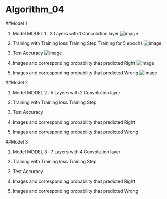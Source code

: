 # Algorithm_04
##Model 1
1. Model
MODEL 1 : 3 Layers with 1 Concolution layer
![image](https://user-images.githubusercontent.com/55487601/83425838-3bcc7d80-a469-11ea-9319-314be3c2bf4a.png)

2. Training with Training loss
Training Step
Training for 5 epochs
![image](https://user-images.githubusercontent.com/55487601/83426042-8d750800-a469-11ea-81df-a06eb9d8bd70.png)

3. Test Accuracy
![image](https://user-images.githubusercontent.com/55487601/83426427-11c78b00-a46a-11ea-9723-ceaa70787763.png)

4. Images and corresponding probability that predicted Right
![image](https://user-images.githubusercontent.com/55487601/83426207-c44b1e00-a469-11ea-9d38-e46e09b8a3de.png)

5. Images and corresponding probability that predicted Wrong
![image](https://user-images.githubusercontent.com/55487601/83426255-d7f68480-a469-11ea-8fcd-750deab0e8a5.png)

##Model 2
1. Model
MODEL 2 : 5 Layers with 2 Convolution layer

2. Training with Training loss
Training Step

3. Test Accuracy

4. Images and corresponding probability that predicted Right

5. Images and corresponding probability that predicted Wrong

##Model 3
1. Model
MODEL 3 : 7 Layers with 4 Convolution layer

2. Training with Training loss
Training Step

3. Test Accuracy

4. Images and corresponding probability that predicted Right

5. Images and corresponding probability that predicted Wrong
